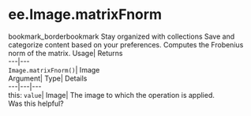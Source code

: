  
#  ee.Image.matrixFnorm
bookmark_borderbookmark Stay organized with collections  Save and categorize content based on your preferences.
Computes the Frobenius norm of the matrix. 
Usage| Returns  
---|---  
`Image.matrixFnorm()`| Image  
Argument| Type| Details  
---|---|---  
this: `value`| Image| The image to which the operation is applied.  
Was this helpful?
